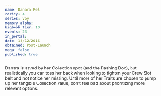 ```yaml
---
name: Danara Pel
rarity: 4
series: voy
memory_alpha:
bigbook_tier: 10
events: 23
in_portal:
date: 14/12/2016
obtained: Post-Launch
mega: false
published: true
---
```


Danara is saved by her Collection spot (and the Dashing Doc), but realistically you can toss her back when looking to tighten your Crew Slot belt and not notice her missing. Until more of her Traits are chosen to pump up her tangible Collection value, don’t feel bad about prioritizing more relevant options.
